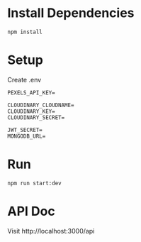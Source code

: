 # Install Dependencies
```
npm install
```

# Setup
Create .env
```
PEXELS_API_KEY=

CLOUDINARY_CLOUDNAME=
CLOUDINARY_KEY=
CLOUDINARY_SECRET=

JWT_SECRET=
MONGODB_URL=
```

# Run
```
npm run start:dev
```

# API Doc

Visit http://localhost:3000/api
